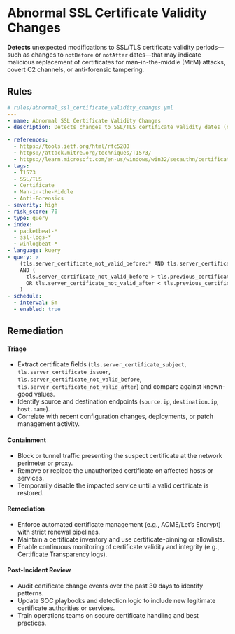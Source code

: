 # Abnormal SSL Certificate Validity Changes

**Detects** unexpected modifications to SSL/TLS certificate validity periods—such as changes to `notBefore` or `notAfter` dates—that may indicate malicious replacement of certificates for man-in-the-middle (MitM) attacks, covert C2 channels, or anti-forensic tampering.



## Rules

```yaml
# rules/abnormal_ssl_certificate_validity_changes.yml
---
- name: Abnormal SSL Certificate Validity Changes
- description: Detects changes to SSL/TLS certificate validity dates (notBefore/notAfter) in network or endpoint logs, indicating possible certificate swapping or tampering.

- references:
  - https://tools.ietf.org/html/rfc5280
  - https://attack.mitre.org/techniques/T1573/
  - https://learn.microsoft.com/en-us/windows/win32/secauthn/certificate-chain-validation
- tags:
  - T1573
  - SSL/TLS
  - Certificate
  - Man‐in‐the‐Middle
  - Anti‐Forensics
- severity: high
- risk_score: 70
- type: query
- index:
  - packetbeat-*
  - ssl-logs-*
  - winlogbeat-*
- language: kuery
- query: >
    (tls.server_certificate_not_valid_before:* AND tls.server_certificate_not_valid_after:*)
    AND (
      tls.server_certificate_not_valid_before > tls.previous_certificate_not_valid_before
      OR tls.server_certificate_not_valid_after < tls.previous_certificate_not_valid_after
    )
- schedule:
  - interval: 5m
  - enabled: true
```

## Remediation
#### Triage

- Extract certificate fields (`tls.server_certificate_subject`, `tls.server_certificate_issuer`, `tls.server_certificate_not_valid_before`, `tls.server_certificate_not_valid_after`) and compare against known-good values.  
- Identify source and destination endpoints (`source.ip`, `destination.ip`, `host.name`).  
- Correlate with recent configuration changes, deployments, or patch management activity.

#### Containment

- Block or tunnel traffic presenting the suspect certificate at the network perimeter or proxy.  
- Remove or replace the unauthorized certificate on affected hosts or services.  
- Temporarily disable the impacted service until a valid certificate is restored.

#### Remediation

- Enforce automated certificate management (e.g., ACME/Let’s Encrypt) with strict renewal pipelines.  
- Maintain a certificate inventory and use certificate-pinning or allowlists.  
- Enable continuous monitoring of certificate validity and integrity (e.g., Certificate Transparency logs).

#### Post-Incident Review

- Audit certificate change events over the past 30 days to identify patterns.  
- Update SOC playbooks and detection logic to include new legitimate certificate authorities or services.  
- Train operations teams on secure certificate handling and best practices.  
